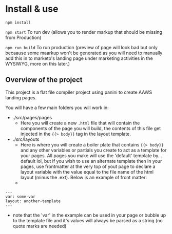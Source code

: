 # Install & use

`npm install`

`npm start` To run dev (allows you to render markup that should be missing from Production)

`npm run build` To run production (preview of page will look bad but only becaause some maarkup won't be generated as you will need to manually add this in to marketo's landing page under marketing activities in the WYSIWYG, more on this later.)

## Overview of the project

This project is a flat file compiler project using panini to create AAWS landing pages.

You will have a few main folders you will work in:

- ./src/pages/pages
  - Here you will create a new `.html` file that will contain the components of the page you will build, the contents of this file get injected in the `{{> body}}` tag in the layout template. 
- ./src/layouts
  - Here is where you will create a boiler plate that contains `{{> body}}` and any other variables or partials you create to act as a template for your pages. All pages you make will use the 'default' template by... default lol, but if you wish to use an alternate template then in your pages, use frontmatter at the very top of yout page to declare a layout variable with the value equal to the file name of the html layout (minus the .ext). Below is an example of front matter:
  - 
```
---
var: some-var
layout: another-template
---
```
  - note that the 'var' in the example can be used in your page or bubble up to the template file and it's values will always be parsed as a string (no quote marks are needed)



